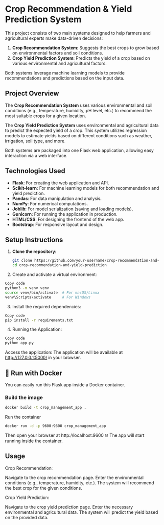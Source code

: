 # Crop Recommendation & Yield Prediction System

This project consists of two main systems designed to help farmers and agricultural experts make data-driven decisions:

1. **Crop Recommendation System**: Suggests the best crops to grow based on environmental factors and soil conditions.
2. **Crop Yield Prediction System**: Predicts the yield of a crop based on various environmental and agricultural factors.

Both systems leverage machine learning models to provide recommendations and predictions based on the input data.

## Project Overview

The **Crop Recommendation System** uses various environmental and soil conditions (e.g., temperature, humidity, pH level, etc.) to recommend the most suitable crops for a given location.

The **Crop Yield Prediction System** uses environmental and agricultural data to predict the expected yield of a crop. This system utilizes regression models to estimate yields based on different conditions such as weather, irrigation, soil type, and more.

Both systems are packaged into one Flask web application, allowing easy interaction via a web interface.

## Technologies Used

- **Flask**: For creating the web application and API.
- **Scikit-learn**: For machine learning models for both recommendation and yield prediction.
- **Pandas**: For data manipulation and analysis.
- **NumPy**: For numerical computations.
- **Joblib**: For model serialization (saving and loading models).
- **Gunicorn**: For running the application in production.
- **HTML/CSS**: For designing the frontend of the web app.
- **Bootstrap**: For responsive layout and design.

## Setup Instructions

1. **Clone the repository**:
   ```bash
   git clone https://github.com/your-username/crop-recommendation-and-yield-prediction.git
   cd crop-recommendation-and-yield-prediction
   ```

2. Create and activate a virtual environment:
```bash
Copy code
python3 -m venv venv
source venv/bin/activate  # For macOS/Linux
venv\Scripts\activate     # For Windows
```

3. Install the required dependencies:
```bash
Copy code
pip install -r requirements.txt
```

4. Running the Application:
```bash
Copy code
python app.py
```
Access the application:
The application will be available at http://127.0.0.1:5000/ in your browser.

## 🧱 Run with Docker

You can easily run this Flask app inside a Docker container.

### **Build the image**
```bash
docker build -t crop_management_app .
```
Run the container
```bash
docker run -d -p 9600:9600 crop_management_app
```

Then open your browser at http://localhost:9600 🌐
The app will start running inside the container.


## Usage

Crop Recommendation:

Navigate to the crop recommendation page.
Enter the environmental conditions (e.g., temperature, humidity, etc.).
The system will recommend the best crop for the given conditions.

Crop Yield Prediction:

Navigate to the crop yield prediction page.
Enter the necessary environmental and agricultural data.
The system will predict the yield based on the provided data.
